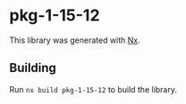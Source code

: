 # pkg-1-15-12

This library was generated with [Nx](https://nx.dev).

## Building

Run `nx build pkg-1-15-12` to build the library.
